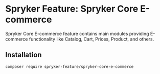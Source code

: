 # Spryker Feature: Spryker Core E-commerce

Spryker Core E-commerce feature contains main modules providing E-commerce functionality like Catalog, Cart, Prices, Product, and others.

## Installation

```
composer require spryker-feature/spryker-core-e-commerce
```
